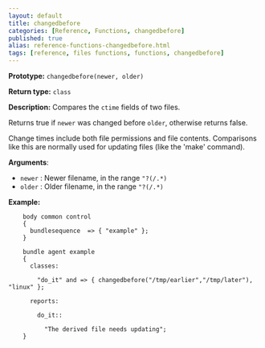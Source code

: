 ```yaml
---
layout: default
title: changedbefore
categories: [Reference, Functions, changedbefore]
published: true
alias: reference-functions-changedbefore.html
tags: [reference, files functions, functions, changedbefore]
---
```


**Prototype:** `changedbefore(newer, older)`

**Return type:** `class`

**Description:** Compares the `ctime` fields of two files.

Returns true if `newer` was changed before `older`, otherwise returns false.

Change times include both file permissions and file contents.
Comparisons like this are normally used for updating files (like the
'make' command).

**Arguments**:
 
* `newer` : Newer filename, in the range `"?(/.*)`
* `older` : Older filename, in the range `"?(/.*)`

**Example:**  

```cf3
    body common control
    {
      bundlesequence  => { "example" };
    }

    bundle agent example
    {     
      classes:

        "do_it" and => { changedbefore("/tmp/earlier","/tmp/later"), "linux" }; 

      reports:

        do_it::

          "The derived file needs updating";
    }
```
